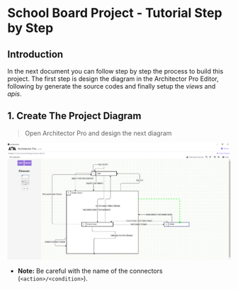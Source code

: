 # School Board Project - Tutorial Step by Step

## Introduction

In the next document you can follow step by step the process to build this project. The first step is design the diagram in the Architector Pro Editor, following by generate the source codes and finally setup the *views* and *apis*.

## 1. Create The Project Diagram

> Open Architector Pro and design the next diagram

![Diagram](./assets/Tutorial_1.png)

* **Note:** Be careful with the name of the connectors (`<action>/<condition>`).
